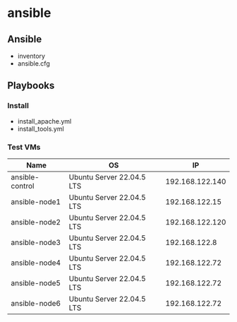# ansible

## Ansible
* inventory
* ansible.cfg
## Playbooks
### Install
* install_apache.yml
* install_tools.yml
### Test VMs

| Name            | OS                        | IP              |
| --------------- | ------------------------- | --------------- |
| ansible-control | Ubuntu Server 22.04.5 LTS | 192.168.122.140 |
| ansible-node1   | Ubuntu Server 22.04.5 LTS | 192.168.122.15  |
| ansible-node2   | Ubuntu Server 22.04.5 LTS | 192.168.122.120 |
| ansible-node3   | Ubuntu Server 22.04.5 LTS | 192.168.122.8   |
| ansible-node4   | Ubuntu Server 22.04.5 LTS | 192.168.122.72  |
| ansible-node5   | Ubuntu Server 22.04.5 LTS | 192.168.122.72  |
| ansible-node6   | Ubuntu Server 22.04.5 LTS | 192.168.122.72  |